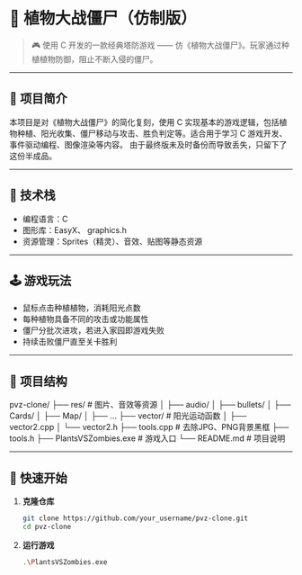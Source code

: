 # 🌱 植物大战僵尸（仿制版）

> 🎮 使用 C 开发的一款经典塔防游戏 —— 仿《植物大战僵尸》。玩家通过种植植物防御，阻止不断入侵的僵尸。

---

## 📌 项目简介

本项目是对《植物大战僵尸》的简化复刻，使用 C 实现基本的游戏逻辑，包括植物种植、阳光收集、僵尸移动与攻击、胜负判定等。适合用于学习 C 游戏开发、事件驱动编程、图像渲染等内容。
由于最终版未及时备份而导致丢失，只留下了这份半成品。

---

## 🧰 技术栈

- 编程语言：C
- 图形库：EasyX、 graphics.h
- 资源管理：Sprites（精灵）、音效、贴图等静态资源

---

## 🕹️ 游戏玩法

- 鼠标点击种植植物，消耗阳光点数
- 每种植物具备不同的攻击或功能属性
- 僵尸分批次进攻，若进入家园即游戏失败
- 持续击败僵尸直至关卡胜利

---

## 📁 项目结构

pvz-clone/
├── res/              # 图片、音效等资源
│   ├── audio/
│   ├── bullets/
│   ├── Cards/
│   ├── Map/
│   ├── ...
├── vector/           # 阳光运动函数
│   ├── vector2.cpp
│   └── vector2.h
├── tools.cpp         # 去除JPG、PNG背景黑框
├── tools.h
├── PlantsVSZombies.exe    # 游戏入口
└── README.md         # 项目说明

---

## 🚀 快速开始

1. **克隆仓库**
   ```bash
   git clone https://github.com/your_username/pvz-clone.git
   cd pvz-clone

2. **运行游戏**
    ```bash
    .\PlantsVSZombies.exe
